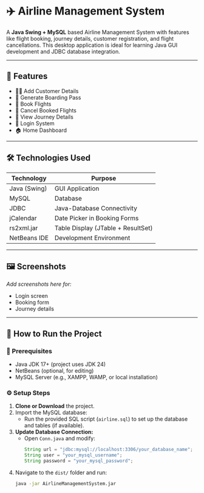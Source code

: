 # ✈️ Airline Management System

A **Java Swing + MySQL** based Airline Management System with features like flight booking, journey details, customer registration, and flight cancellations. This desktop application is ideal for learning Java GUI development and JDBC database integration.

---

## 📌 Features

- 🧑‍💼 Add Customer Details
- 📄 Generate Boarding Pass
- 📅 Book Flights
- 🚫 Cancel Booked Flights
- 🧾 View Journey Details
- 🔐 Login System
- 🏠 Home Dashboard

---

## 🛠️ Technologies Used

| Technology       | Purpose                              |
|------------------|---------------------------------------|
| Java (Swing)     | GUI Application                       |
| MySQL            | Database                              |
| JDBC             | Java-Database Connectivity            |
| jCalendar        | Date Picker in Booking Forms          |
| rs2xml.jar       | Table Display (JTable + ResultSet)    |
| NetBeans IDE     | Development Environment               |

---

## 🖼️ Screenshots

*Add screenshots here for:*
- Login screen
- Booking form
- Journey details

---

## 🚀 How to Run the Project

### 🧾 Prerequisites

- Java JDK 17+ (project uses JDK 24)
- NetBeans (optional, for editing)
- MySQL Server (e.g., XAMPP, WAMP, or local installation)

### ⚙️ Setup Steps

1. **Clone or Download** the project.
2. Import the MySQL database:
   - Run the provided SQL script (`airline.sql`) to set up the database and tables (if available).
3. **Update Database Connection:**
   - Open `Conn.java` and modify:
     ```java
     String url = "jdbc:mysql://localhost:3306/your_database_name";
     String user = "your_mysql_username";
     String password = "your_mysql_password";
     ```
4. Navigate to the `dist/` folder and run:
   ```bash
   java -jar AirlineManagementSystem.jar
